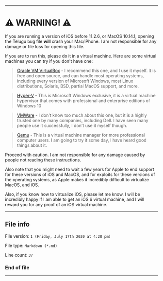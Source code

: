 
***

# ⚠ WARNING! ⚠

If you are running a version of iOS before 11.2.6, or MacOS 10.14.1, opening the Telugu bug file **will** crash your Mac/iPhone. I am not responsible for any damage or file loss for opening this file.

If you are to run this, please do it in a virtual machine. Here are some virtual machines you can try if you don't have one:

> [Oracle VM VirtualBox](https://www.virtualbox.org/) - I recommend this one, and I use it myself. It is free and open source, and can handle most operating systems, including every version of Microsoft Windows, most Linux distributions, Solaris, BSD, partial MacOS support, and more.

> [Hyper-V](https://docs.microsoft.com/en-us/virtualization/hyper-v-on-windows/quick-start/enable-hyper-v) - This is Microsoft Windows exclusive, it is a virtual machine hypervisor that comes with professional and enterprise editions of Windows 10

> [VMWare](https://www.vmware.com/) - I don't know too much about this one, but it is a highly trusted one by many companies, including Dell. I have seen many people use it successfully, I don't use it myself though.

> [Qemu](https://www.qemu.org/) - This is a virtual machine manager for more professional computer users. I am going to try it some day, I have heard good things about it.

Proceed with caution. I am not responsible for any damage caused by people not reading these instructions.

Also note that you might need to wait a few years for Apple to end support for these versions of iOS and MacOS, and for exploits for these versions of the operating systems, as Apple makes it incredibly difficult to virtualize MacOS, and iOS.

Also, if you know how to virtualize iOS, please let me know. I will be incredibly happy if I am able to get an iOS 6 virtual machine, and I will reward you for any proof of an iOS virtual machine.

***

## File info

File version: `1 (Friday, July 17th 2020 at 4:28 pm)`

File type: `Markdown (*.md)`

Line count: `37`

### End of file

***
